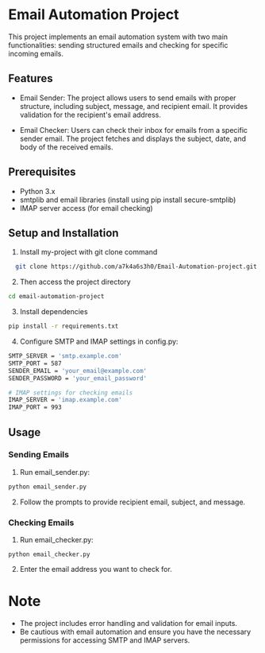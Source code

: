 
# Email Automation Project

This project implements an email automation system with two main functionalities: sending structured emails and checking for specific incoming emails.


## Features

- Email Sender: The project allows users to send emails with proper structure, including subject, message, and recipient email. It provides validation for the recipient's email address.

- Email Checker: Users can check their inbox for emails from a specific sender email. The project fetches and displays the subject, date, and body of the received emails.

## Prerequisites
- Python 3.x
- smtplib and email libraries (install using pip install secure-smtplib)
- IMAP server access (for email checking)


## Setup and Installation

1) Install my-project with git clone command

```bash
  git clone https://github.com/a7k4a6s3h0/Email-Automation-project.git

```
2) Then access the project directory
``` bash 
cd email-automation-project
```
3) Install dependencies

```bash
pip install -r requirements.txt
```
4) Configure SMTP and IMAP settings in config.py:

```bash
SMTP_SERVER = 'smtp.example.com'
SMTP_PORT = 587
SENDER_EMAIL = 'your_email@example.com'
SENDER_PASSWORD = 'your_email_password'

# IMAP settings for checking emails
IMAP_SERVER = 'imap.example.com'
IMAP_PORT = 993
```

    
## Usage

### Sending Emails

1) Run email_sender.py:

```bash
python email_sender.py
```

2) Follow the prompts to provide recipient email, subject, and message.

### Checking Emails

1) Run email_checker.py:

```basg
python email_checker.py
```
2) Enter the email address you want to check for.


# Note

- The project includes error handling and validation for email inputs.
- Be cautious with email automation and ensure you have the necessary permissions for accessing SMTP and IMAP servers.
